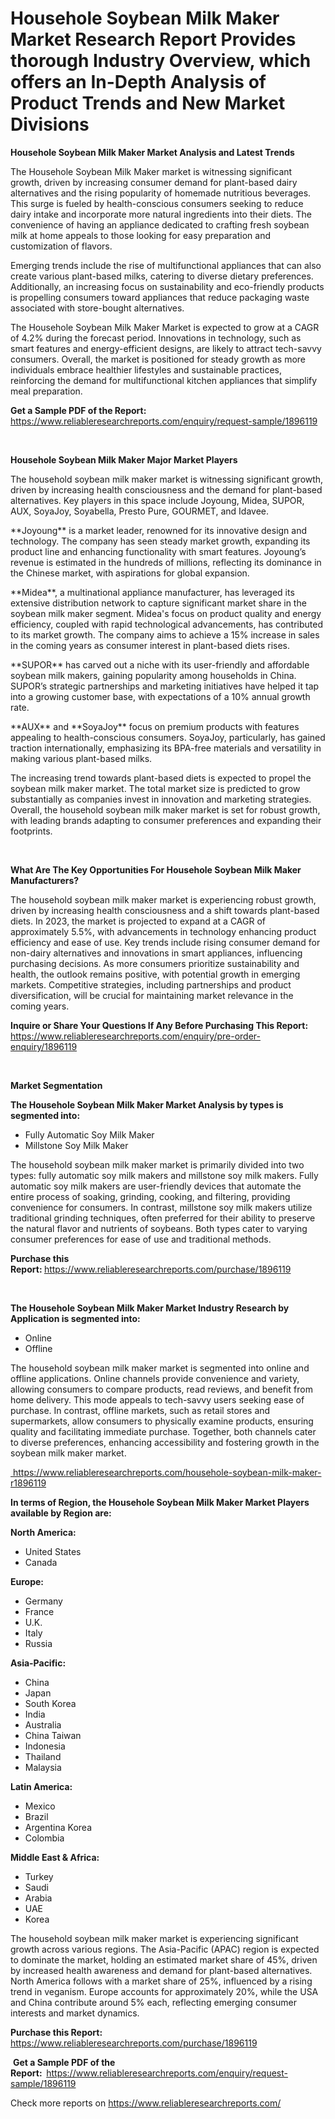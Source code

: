 <p><h1>Househole Soybean Milk Maker Market Research Report Provides thorough Industry Overview, which offers an In-Depth Analysis of Product Trends and New Market Divisions</h1></p><p><strong>Househole Soybean Milk Maker Market Analysis and Latest Trends</strong></p>
<p><p>The Househole Soybean Milk Maker market is witnessing significant growth, driven by increasing consumer demand for plant-based dairy alternatives and the rising popularity of homemade nutritious beverages. This surge is fueled by health-conscious consumers seeking to reduce dairy intake and incorporate more natural ingredients into their diets. The convenience of having an appliance dedicated to crafting fresh soybean milk at home appeals to those looking for easy preparation and customization of flavors.</p><p>Emerging trends include the rise of multifunctional appliances that can also create various plant-based milks, catering to diverse dietary preferences. Additionally, an increasing focus on sustainability and eco-friendly products is propelling consumers toward appliances that reduce packaging waste associated with store-bought alternatives.</p><p>The Househole Soybean Milk Maker Market is expected to grow at a CAGR of 4.2% during the forecast period. Innovations in technology, such as smart features and energy-efficient designs, are likely to attract tech-savvy consumers. Overall, the market is positioned for steady growth as more individuals embrace healthier lifestyles and sustainable practices, reinforcing the demand for multifunctional kitchen appliances that simplify meal preparation.</p></p>
<p><strong>Get a Sample PDF of the Report:&nbsp;</strong> <a href="https://www.reliableresearchreports.com/enquiry/request-sample/1896119?utm_campaign=1581&utm_medium=2&utm_source=Github&utm_content=ia&utm_term=13012025&utm_id=househole-soybean-milk-maker">https://www.reliableresearchreports.com/enquiry/request-sample/1896119</a></p>
<p>&nbsp;</p>
<p><strong>Househole Soybean Milk Maker Major Market Players</strong></p>
<p><p>The household soybean milk maker market is witnessing significant growth, driven by increasing health consciousness and the demand for plant-based alternatives. Key players in this space include Joyoung, Midea, SUPOR, AUX, SoyaJoy, Soyabella, Presto Pure, GOURMET, and Idavee.</p><p>**Joyoung** is a market leader, renowned for its innovative design and technology. The company has seen steady market growth, expanding its product line and enhancing functionality with smart features. Joyoung’s revenue is estimated in the hundreds of millions, reflecting its dominance in the Chinese market, with aspirations for global expansion.</p><p>**Midea**, a multinational appliance manufacturer, has leveraged its extensive distribution network to capture significant market share in the soybean milk maker segment. Midea's focus on product quality and energy efficiency, coupled with rapid technological advancements, has contributed to its market growth. The company aims to achieve a 15% increase in sales in the coming years as consumer interest in plant-based diets rises.</p><p>**SUPOR** has carved out a niche with its user-friendly and affordable soybean milk makers, gaining popularity among households in China. SUPOR’s strategic partnerships and marketing initiatives have helped it tap into a growing customer base, with expectations of a 10% annual growth rate.</p><p>**AUX** and **SoyaJoy** focus on premium products with features appealing to health-conscious consumers. SoyaJoy, particularly, has gained traction internationally, emphasizing its BPA-free materials and versatility in making various plant-based milks.</p><p>The increasing trend towards plant-based diets is expected to propel the soybean milk maker market. The total market size is predicted to grow substantially as companies invest in innovation and marketing strategies. Overall, the household soybean milk maker market is set for robust growth, with leading brands adapting to consumer preferences and expanding their footprints.</p></p>
<p>&nbsp;</p>
<p><strong>What Are The Key Opportunities For Househole Soybean Milk Maker Manufacturers?</strong></p>
<p><p>The household soybean milk maker market is experiencing robust growth, driven by increasing health consciousness and a shift towards plant-based diets. In 2023, the market is projected to expand at a CAGR of approximately 5.5%, with advancements in technology enhancing product efficiency and ease of use. Key trends include rising consumer demand for non-dairy alternatives and innovations in smart appliances, influencing purchasing decisions. As more consumers prioritize sustainability and health, the outlook remains positive, with potential growth in emerging markets. Competitive strategies, including partnerships and product diversification, will be crucial for maintaining market relevance in the coming years.</p></p>
<p><strong>Inquire or Share Your Questions If Any Before Purchasing This Report:</strong> <a href="https://www.reliableresearchreports.com/enquiry/pre-order-enquiry/1896119?utm_campaign=1581&utm_medium=2&utm_source=Github&utm_content=ia&utm_term=13012025&utm_id=househole-soybean-milk-maker">https://www.reliableresearchreports.com/enquiry/pre-order-enquiry/1896119</a></p>
<p>&nbsp;</p>
<p><strong>Market Segmentation</strong></p>
<p><strong>The Househole Soybean Milk Maker Market Analysis by types is segmented into:</strong></p>
<p><ul><li>Fully Automatic Soy Milk Maker</li><li>Millstone Soy Milk Maker</li></ul></p>
<p><p>The household soybean milk maker market is primarily divided into two types: fully automatic soy milk makers and millstone soy milk makers. Fully automatic soy milk makers are user-friendly devices that automate the entire process of soaking, grinding, cooking, and filtering, providing convenience for consumers. In contrast, millstone soy milk makers utilize traditional grinding techniques, often preferred for their ability to preserve the natural flavor and nutrients of soybeans. Both types cater to varying consumer preferences for ease of use and traditional methods.</p></p>
<p><strong>Purchase this Report:&nbsp;</strong><a href="https://www.reliableresearchreports.com/purchase/1896119?utm_campaign=1581&utm_medium=2&utm_source=Github&utm_content=ia&utm_term=13012025&utm_id=househole-soybean-milk-maker">https://www.reliableresearchreports.com/purchase/1896119</a></p>
<p>&nbsp;</p>
<p><strong>The Househole Soybean Milk Maker Market Industry Research by Application is segmented into:</strong></p>
<p><ul><li>Online</li><li>Offline</li></ul></p>
<p><p>The household soybean milk maker market is segmented into online and offline applications. Online channels provide convenience and variety, allowing consumers to compare products, read reviews, and benefit from home delivery. This mode appeals to tech-savvy users seeking ease of purchase. In contrast, offline markets, such as retail stores and supermarkets, allow consumers to physically examine products, ensuring quality and facilitating immediate purchase. Together, both channels cater to diverse preferences, enhancing accessibility and fostering growth in the soybean milk maker market.</p></p>
<p><a href="https://www.reliableresearchreports.com/househole-soybean-milk-maker-r1896119?utm_campaign=1581&utm_medium=2&utm_source=Github&utm_content=ia&utm_term=13012025&utm_id=househole-soybean-milk-maker">&nbsp;https://www.reliableresearchreports.com/househole-soybean-milk-maker-r1896119</a></p>
<p><strong>In terms of Region, the Househole Soybean Milk Maker Market Players available by Region are:</strong></p>
<p>
    <p> <strong> North America: </strong>
        <ul>
            <li>United States</li>
            <li>Canada</li>
        </ul>
        </p> 
    <p> <strong> Europe: </strong>
        <ul>
            <li>Germany</li>
            <li>France</li>
            <li>U.K.</li>
            <li>Italy</li>
            <li>Russia</li>
        </ul>
        </p> 
    <p> <strong> Asia-Pacific: </strong>
        <ul>
            <li>China</li>
            <li>Japan</li>
            <li>South Korea</li>
            <li>India</li>
            <li>Australia</li>
            <li>China Taiwan</li>
            <li>Indonesia</li>
            <li>Thailand</li>
            <li>Malaysia</li>
        </ul>
        </p> 
    <p> <strong> Latin America: </strong>
        <ul>
            <li>Mexico</li>
            <li>Brazil</li>
            <li>Argentina Korea</li>
            <li>Colombia</li>
        </ul>
        </p> 
    <p> <strong> Middle East & Africa: </strong>
        <ul>
            <li>Turkey</li>
            <li>Saudi</li>
            <li>Arabia</li>
            <li>UAE</li>
            <li>Korea</li>
        </ul>
    </p>
    </p>
<p><p>The household soybean milk maker market is experiencing significant growth across various regions. The Asia-Pacific (APAC) region is expected to dominate the market, holding an estimated market share of 45%, driven by increased health awareness and demand for plant-based alternatives. North America follows with a market share of 25%, influenced by a rising trend in veganism. Europe accounts for approximately 20%, while the USA and China contribute around 5% each, reflecting emerging consumer interests and market dynamics.</p></p>
<p><strong>Purchase this Report: </strong><a href="https://www.reliableresearchreports.com/purchase/1896119?utm_campaign=1581&utm_medium=2&utm_source=Github&utm_content=ia&utm_term=13012025&utm_id=househole-soybean-milk-maker">https://www.reliableresearchreports.com/purchase/1896119</a></p>
<p>&nbsp;<strong>Get a Sample PDF of the Report:&nbsp;&nbsp;</strong><a href="https://www.reliableresearchreports.com/enquiry/request-sample/1896119?utm_campaign=1581&utm_medium=2&utm_source=Github&utm_content=ia&utm_term=13012025&utm_id=househole-soybean-milk-maker">https://www.reliableresearchreports.com/enquiry/request-sample/1896119</a></p>
<p><strong></strong></p>
<p>Check more reports on <a href="https://www.reliableresearchreports.com/?utm_campaign=1581&utm_medium=2&utm_source=Github&utm_content=ia&utm_term=13012025&utm_id=househole-soybean-milk-maker">https://www.reliableresearchreports.com/</a></p>